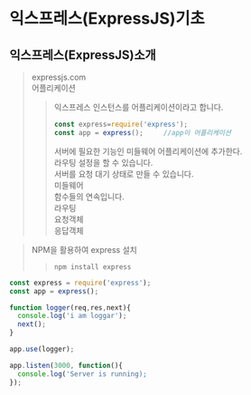 # 익스프레스(ExpressJS)기초

## 익스프레스(ExpressJS)소개
>expressjs.com   
>어플리케이션
>> 익스프레스 인스턴스를 어플리케이션이라고 합니다.
>> ```javascript
>> const express=require('express');
>> const app = express();     //app이 어플리케이션
>> ```
>> 서버에 필요한 기능인 미들웨어 어플리케이션에 추가한다.   
>> 라우팅 설정을 할 수 있습니다.   
>> 서버를 요청 대기 상태로 만들 수 있습니다.     
> 미들웨어   
>> 함수들의 연속입니다.   
> 라우팅   
> 요청객체   
> 응답객체   

>NPM을 활용하여 express 설치
>>```
>>npm install express
>>```

```javascript
const express = require('express');
const app = express();

function logger(req,res,next){
  console.log('i am loggar');
  next();
}

app.use(logger);

app.listen(3000, function(){
  console.log('Server is running);
});
```
